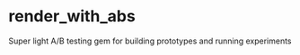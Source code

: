 render_with_abs
===============

Super light A/B testing gem for building prototypes and running experiments
